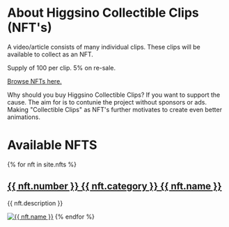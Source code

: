 # About Higgsino Collectible Clips (NFT's)
A video/article consists of many individual clips. These clips will be available to collect as an NFT.

Supply of 100 per clip. 5% on re-sale.

[Browse NFTs here.](https://opensea.io/assets/higgsino)

Why should you buy Higgsino Collectible Clips? If you want to support the cause. The aim for is to contunie the project without sponsors or ads. Making "Collectible Clips" as NFT's further motivates to create even better animations.


# Available NFTS

{% for nft in site.nfts %}
  <h2><a href="{{ nft.sale_link }} ">{{ nft.number }} {{ nft.category }} {{ nft.name }} </a></h2>
  <p>{{ nft.description }}</p>
  <a href="{{ nft.sale_link }} "><img src="assets/img/{{ nft.file_name }}" alt="{{ nft.name }}"></a>
{% endfor %}
